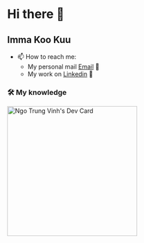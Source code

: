 # Hi there 👋

## Imma Koo Kuu
- 📫 How to reach me:
    - My personal mail [Email](mailto:vinhtrungngo1907@gmail.com) 📧
    - My work on [Linkedin](https://www.linkedin.com/in/vinh-ng%C3%B4-46444b16b/) 💼

### 🛠 My knowledge




<!---
vinhngo1907/vinhngo1907 is a ✨ special ✨ repository because its `README.md` (this file) appears on your GitHub profile.
You can click the Preview link to take a look at your changes.
--->

<a href="https://app.daily.dev/vinhngo9907"><img src="https://api.daily.dev/devcards/830d9ce27c764560a7c7b3a51c3db94e.png?r=c4o" width="300" alt="Ngo Trung Vinh's Dev Card"/></a>

